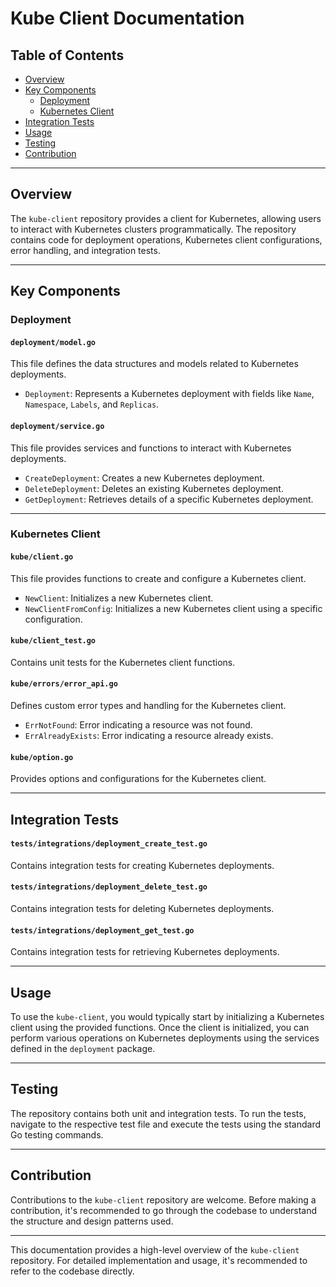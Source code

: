 # Kube Client Documentation

## Table of Contents
- [Overview](#overview)
- [Key Components](#key-components)
  - [Deployment](#deployment)
  - [Kubernetes Client](#kubernetes-client)
- [Integration Tests](#integration-tests)
- [Usage](#usage)
- [Testing](#testing)
- [Contribution](#contribution)

---

## Overview
The `kube-client` repository provides a client for Kubernetes, allowing users to interact with Kubernetes clusters programmatically. The repository contains code for deployment operations, Kubernetes client configurations, error handling, and integration tests.

---

## Key Components

### Deployment

#### `deployment/model.go`
This file defines the data structures and models related to Kubernetes deployments.
- `Deployment`: Represents a Kubernetes deployment with fields like `Name`, `Namespace`, `Labels`, and `Replicas`.

#### `deployment/service.go`
This file provides services and functions to interact with Kubernetes deployments.
- `CreateDeployment`: Creates a new Kubernetes deployment.
- `DeleteDeployment`: Deletes an existing Kubernetes deployment.
- `GetDeployment`: Retrieves details of a specific Kubernetes deployment.

---

### Kubernetes Client

#### `kube/client.go`
This file provides functions to create and configure a Kubernetes client.
- `NewClient`: Initializes a new Kubernetes client.
- `NewClientFromConfig`: Initializes a new Kubernetes client using a specific configuration.

#### `kube/client_test.go`
Contains unit tests for the Kubernetes client functions.

#### `kube/errors/error_api.go`
Defines custom error types and handling for the Kubernetes client.
- `ErrNotFound`: Error indicating a resource was not found.
- `ErrAlreadyExists`: Error indicating a resource already exists.

#### `kube/option.go`
Provides options and configurations for the Kubernetes client.

---

## Integration Tests

#### `tests/integrations/deployment_create_test.go`
Contains integration tests for creating Kubernetes deployments.

#### `tests/integrations/deployment_delete_test.go`
Contains integration tests for deleting Kubernetes deployments.

#### `tests/integrations/deployment_get_test.go`
Contains integration tests for retrieving Kubernetes deployments.

---

## Usage
To use the `kube-client`, you would typically start by initializing a Kubernetes client using the provided functions. Once the client is initialized, you can perform various operations on Kubernetes deployments using the services defined in the `deployment` package.

---

## Testing
The repository contains both unit and integration tests. To run the tests, navigate to the respective test file and execute the tests using the standard Go testing commands.

---

## Contribution
Contributions to the `kube-client` repository are welcome. Before making a contribution, it's recommended to go through the codebase to understand the structure and design patterns used.

---

This documentation provides a high-level overview of the `kube-client` repository. For detailed implementation and usage, it's recommended to refer to the codebase directly.
